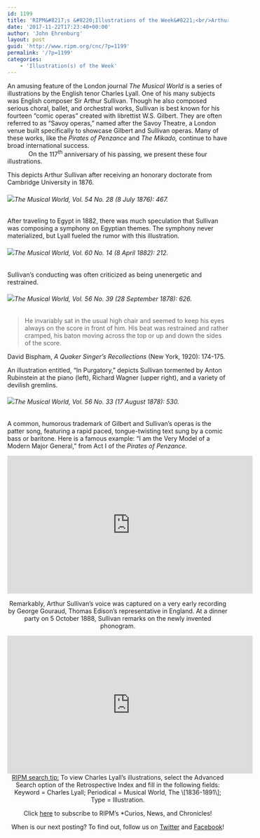 ```yaml
---
id: 1199
title: 'RIPM&#8217;s &#8220;Illustrations of the Week&#8221;<br/>Arthur Sullivan in <i>The Musical World </i>'
date: '2017-11-22T17:23:40+00:00'
author: 'John Ehrenburg'
layout: post
guid: 'http://www.ripm.org/cnc/?p=1199'
permalink: '/?p=1199'
categories:
    - 'Illustration(s) of the Week'
---
```


An amusing feature of the London journal *The Musical World* is a series of illustrations by the English tenor Charles Lyall. One of his many subjects was English composer Sir Arthur Sullivan. Though he also composed serious choral, ballet, and orchestral works, Sullivan is best known for his fourteen “comic operas” created with librettist W.S. Gilbert. They are often referred to as “Savoy operas,” named after the Savoy Theatre, a London venue built specifically to showcase Gilbert and Sullivan operas. Many of these works, like the *Pirates of Penzance* and *The Mikado,* continue to have broad international success.  
<span style="margin-left: 48px;">On</span> the 117<sup>th</sup> anniversary of his passing, we present these four illustrations.

This depicts Arthur Sullivan after receiving an honorary doctorate from Cambridge University in 1876.

###### ![](http://www.ripm.org/cnc/wp-content/uploads/2017/11/1-Sullivan.jpg)*The Musical World,* Vol. 54 No. 28 (8 July 1876): 467.

After traveling to Egypt in 1882, there was much speculation that Sullivan was composing a symphony on Egyptian themes. The symphony never materialized, but Lyall fueled the rumor with this illustration.

###### ![](http://www.ripm.org/cnc/wp-content/uploads/2017/11/2-Sullivan.jpg)*The Musical World,* Vol. 60 No. 14 (8 April 1882): 212.

Sullivan’s conducting was often criticized as being unenergetic and restrained.

###### ![](http://www.ripm.org/cnc/wp-content/uploads/2017/11/3-Sullivan.jpg)*The Musical World,* Vol. 56 No. 39 (28 September 1878): 626.

> He invariably sat in the usual high chair and seemed to keep his eyes always on the score in front of him. His beat was restrained and rather cramped, his baton moving across the top or up and down the sides of the score.

David Bispham, *A Quaker Singer’s Recollections* (New York, 1920): 174-175.

An illustration entitled, “In Purgatory,” depicts Sullivan tormented by Anton Rubinstein at the piano (left), Richard Wagner (upper right), and a variety of devilish gremlins.

###### ![](http://www.ripm.org/cnc/wp-content/uploads/2017/11/4-Sullivan-1024x749.jpg)*The Musical World,* Vol. 56 No. 33 (17 August 1878): 530.

A common, humorous trademark of Gilbert and Sullivan’s operas is the patter song, featuring a rapid paced, tongue-twisting text sung by a comic bass or baritone. Here is a famous example: “I am the Very Model of a Modern Major General,” from Act I of the *Pirates of Penzance.*

<div style="text-align: center;"><iframe allowfullscreen="allowfullscreen" frameborder="0" height="315" loading="lazy" src="https://www.youtube.com/embed/Rs3dPaz9nAo?rel=0&start=1&end=114" width="560"><span class="mce_SELRES_start" data-mce-type="bookmark" style="display: inline-block; width: 0px; overflow: hidden; line-height: 0;">﻿</span><span class="mce_SELRES_start" data-mce-type="bookmark" style="display: inline-block; width: 0px; overflow: hidden; line-height: 0;">﻿</span></iframe>

Remarkably, Arthur Sullivan’s voice was captured on a very early recording by George Gouraud, Thomas Edison’s representative in England. At a dinner party on 5 October 1888, Sullivan remarks on the newly invented phonogram.

<div style="text-align: center;"><iframe allowfullscreen="allowfullscreen" frameborder="0" height="315" loading="lazy" src="https://www.youtube.com/embed/3_-xQ_UtVhs?rel=0&start=345&end=457" width="560"><span class="mce_SELRES_start" data-mce-type="bookmark" style="display: inline-block; width: 0px; overflow: hidden; line-height: 0;">﻿</span><span class="mce_SELRES_start" data-mce-type="bookmark" style="display: inline-block; width: 0px; overflow: hidden; line-height: 0;">﻿</span></iframe>

</div><u>RIPM search tip:</u> To view Charles Lyall’s illustrations, select the Advanced Search option of the Retrospective Index and fill in the following fields: Keyword = Charles Lyall; Periodical = Musical World, The \[1836-1891\]; Type = Illustration.

Click [here](http://ripm.org/?page=cncsubscribe) to subscribe to RIPM’s *Curios, News, and Chronicles!

When is our next posting? To find out, follow us on [Twitter](https://twitter.com/RIPMCenter) and [Facebook](https://www.facebook.com/RIPMCenter/)!

</div>